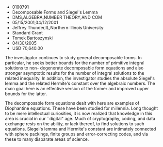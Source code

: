 
* 0100791
* Decomposable Forms and Siegel's Lemma
* DMS,ALGEBRA,NUMBER THEORY,AND COM
* 05/15/2001,04/12/2001
* Jeffrey Thunder,IL,Northern Illinois University
* Standard Grant
* Tomek Bartoszynski
* 04/30/2005
* USD 70,640.00

The investigator continues to study general decomposable forms. In particular,
he seeks better bounds for the number of primitive integral solutions to non-
degenerate decomposable form equations and also stronger asymptotic results for
the number of integral solutions to the related inequality. In addition, the
investigator studies the absolute Siegel's lemma and the related Hermite's
constant over the algebraic numbers. The main goal here is an effective version
of the former and improved upper bounds for the latter.

The decomposable form equations dealt with here are examples of Diophantine
equations. These have been studied for millennia. Long thought to be mere
intellectual curiosities, it is now realized that knowledge in this area is
crucial in our ``digital" age. Much of cryptography, coding, and data exchange
rests on the ability, or lack thereof, to find solutions to such equations.
Siegel's lemma and Hermite's constant are intimately connected with sphere
packings, finite groups and error-correcting codes, and via these to many
disparate areas of science.
